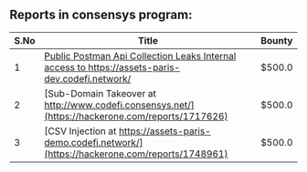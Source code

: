 ## Reports in consensys program:
| S.No | Title | Bounty |
| ---- | ----- | ------ |
| 1 | [Public Postman Api Collection Leaks Internal access to https://assets-paris-dev.codefi.network/ ](https://hackerone.com/reports/1523651) | $500.0 |
| 2 | [Sub-Domain Takeover at   http://www.codefi.consensys.net/](https://hackerone.com/reports/1717626) | $500.0 |
| 3 | [CSV Injection at https://assets-paris-demo.codefi.network/](https://hackerone.com/reports/1748961) | $500.0 |